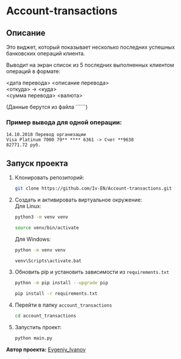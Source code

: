 # Account-transactions

## Описание

Это виджет, который показывает несколько последних успешных банковских операций клиента.

Выводит на экран список из 5 последних выполненных клиентом операций в формате:

<дата перевода> <описание перевода>  
<откуда> -> <куда>  
<сумма перевода> <валюта>  

(Данные берутся из файла ``````)

### Пример вывода для одной операции:
```commandline
14.10.2018 Перевод организации
Visa Platinum 7000 79** **** 6361 -> Счет **9638
82771.72 руб.
```
## Запуск проекта
1. Клонировать репозиторий:
    ```bash
    git clone https://github.com/Iv-EN/Account-transactions.git
    ```

2. Создать и активировать виртуальное окружение:  
    Для Linux:
    ```bash
    python3 -m venv venv
    ```
   ```bash
   source venv/bin/activate
   ```
    Для Windows:
   ```bash
   python -m venv venv
   ```
   ```bash
   venv\Scripts\activate.bat
   ```

3. Обновить pip и установить зависимости из ```requirements.txt```
   ```bash
   python -m pip install --upgrade pip
   ```
   ```bash
   pip install -r requirements.txt
    ```
   
4. Перейти в папку ```account_transactions```
   ```bash
   cd account_transactions
   ```
5. Запустить проект:
    ```bash
    python main.py
    ```

**Автор проекта:** [Evgeniy_Ivanov](https://github.com/Iv-EN/)

